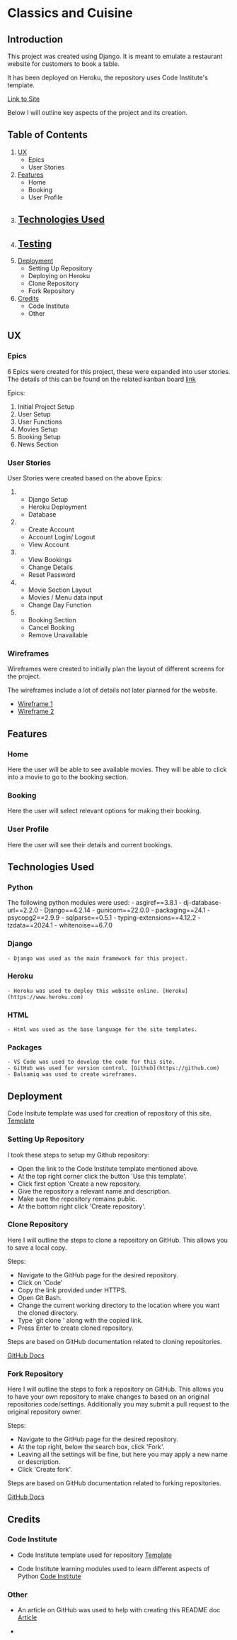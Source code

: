 # Classics and Cuisine

## Introduction

This project was created using Django. It is meant to emulate a restaurant website for customers to book a table.

It has been deployed on Heroku, the repository uses Code Institute's template.

[Link to Site](https://pp4-classics-cuisine-3b12317a4bfa.herokuapp.com)

Below I will outline key aspects of the project and its creation.

## Table of Contents

1. [UX](#ux)
    - Epics
    - User Stories
2. [Features](#features)
    - Home
    - Booking
    - User Profile
3. [Technologies Used](#technologies-used)
    - 
4. [Testing](#testing-1)
    - 
5. [Deployment](#deployment)
    - Setting Up Repository
    - Deploying on Heroku
    - Clone Repository
    - Fork Repository
6. [Credits](#credits)
    - Code Institute
    - Other

## UX
### Epics

6 Epics were created for this project, these were expanded into user stories. The details of this can be found on the related kanban board [link](https://github.com/users/kevinoh45TuD/projects/1)

Epics:

1. Initial Project Setup
2. User Setup
3. User Functions
4. Movies Setup
5. Booking Setup
6. News Section

### User Stories

User Stories were created based on the above Epics:

1. 
    - Django Setup
    - Heroku Deployment
    - Database
2. 
    - Create Account
    - Account Login/ Logout
    - View Account
3. 
    - View Bookings
    - Change Details
    - Reset Password
4. 
    - Movie Section Layout
    - Movies / Menu data input
    - Change Day Function
5. 
    - Booking Section
    - Cancel Booking
    - Remove Unavailable

### Wireframes

Wireframes were created to initially plan the layout of different screens for the project.

The wireframes include a lot of details not later planned for the website.

- [Wireframe 1](/doc_files/pp4-wireframe1.png)
- [Wireframe 2](/doc_files/pp4-wireframe2.png)

## Features

### Home

Here the user will be able to see available movies. They will be able to click into a movie to go to the booking section.

### Booking

Here the user will select relevant options for making their booking.

### User Profile

Here the user will see their details and current bookings.

## Technologies Used

### Python

The following python modules were used:
    - asgiref==3.8.1
    - dj-database-url==2.2.0
    - Django==4.2.14
    - gunicorn==22.0.0
    - packaging==24.1
    - psycopg2==2.9.9
    - sqlparse==0.5.1
    - typing-extensions==4.12.2
    - tzdata==2024.1
    - whitenoise==6.7.0

### Django

    - Django was used as the main framework for this project.

### Heroku

    - Heroku was used to deploy this website online. [Heroku](https://www.heroku.com)

### HTML

    - Html was used as the base language for the site templates.

### Packages

    - VS Code was used to develop the code for this site.
    - GitHub was used for version control. [Github](https://github.com)
    - Balsamiq was used to create wireframes.

## Deployment

Code Insitute template was used for creation of repository of this site. [Template](https://github.com/Code-Institute-Org/ci-full-template)

### Setting Up Repository

I took these steps to setup my Github repository:
- Open the link to the Code Institute template mentioned above.
- At the top right corner click the button 'Use this template'.
- Click first option 'Create a new repository.
- Give the repository a relevant name and description.
- Make sure the repository remains public.
- At the bottom right click 'Create repository'.

### Clone Repository

Here I will outline the steps to clone a repository on GitHub.
This allows you to save a local copy.

Steps:
- Navigate to the GitHub page for the desired repository.
- Click on 'Code'
- Copy the link provided under HTTPS.
- Open Git Bash.
- Change the current working directory to the location where you want the cloned directory.
- Type 'git clone ' along with the copied link.
- Press Enter to create cloned repository.

Steps are based on GitHub documentation related to cloning repositories.

[GitHub Docs](https://docs.github.com/en/repositories/creating-and-managing-repositories/cloning-a-repository?tool=webui)

### Fork Repository

Here I will outline the steps to fork a repository on GitHub.
This allows you to have your own repository to make changes to based on an original repositories code/settings.
Additionally you may submit a pull request to the original repository owner.

Steps:
- Navigate to the GitHub page for the desired repository. 
- At the top right, below the search box, click 'Fork'.
- Leaving all the settings will be fine, but here you may apply a new name or description.
- Click 'Create fork'.

Steps are based on GitHub documentation related to forking repositories.

[GitHub Docs](https://docs.github.com/en/pull-requests/collaborating-with-pull-requests/working-with-forks/fork-a-repo)

## Credits

### Code Institute

- Code Institute template used for repository [Template](https://github.com/Code-Institute-Org/ci-full-template)

- Code Institute learning modules used to learn different aspects of Python [Code Institute](https://codeinstitute.net/ie/)

### Other

- An article on GitHub was used to help with creating this README doc [Article](https://docs.github.com/en/get-started/writing-on-github/getting-started-with-writing-and-formatting-on-github/basic-writing-and-formatting-syntax)

- 